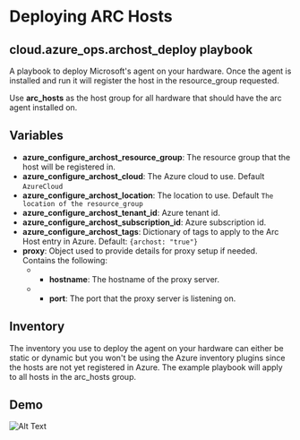 # Deploying ARC Hosts

## cloud.azure_ops.archost_deploy playbook

A playbook to deploy Microsoft's agent on your hardware.  Once the agent is installed and run
it will register the host in the resource_group requested.

Use **arc_hosts** as the host group for all hardware that should have the arc agent installed on.

Variables
--------------

* **azure_configure_archost_resource_group**: The resource group that the host will be registered in.
* **azure_configure_archost_cloud**: The Azure cloud to use. Default `AzureCloud`
* **azure_configure_archost_location**: The location to use. Default `The location of the resource_group`
* **azure_configure_archost_tenant_id**: Azure tenant id.
* **azure_configure_archost_subscription_id**: Azure subscription id.
* **azure_configure_archost_tags**: Dictionary of tags to apply to the Arc Host entry in Azure. Default: `{archost: "true"}`
* **proxy**: Object used to provide details for proxy setup if needed.  Contains the following:
  - * **hostname**: The hostname of the proxy server.
  - * **port**: The port that the proxy server is listening on.

Inventory
--------------

The inventory you use to deploy the agent on your hardware can either be static or dynamic but you won't be using
the Azure inventory plugins since the hosts are not yet registered in Azure.  The example playbook will apply to
all hosts in the arc_hosts group.

Demo
--------------

![Alt Text](ARCHost_deploy.gif) 

